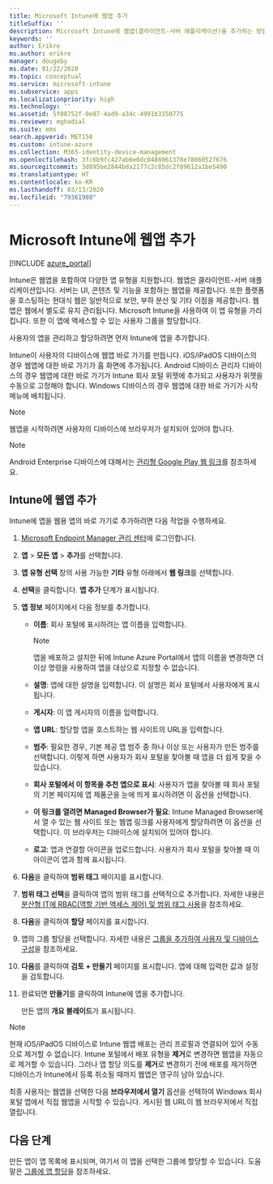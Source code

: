 ```yaml
---
title: Microsoft Intune에 웹앱 추가
titleSuffix: ''
description: Microsoft Intune에 웹앱(클라이언트-서버 애플리케이션)을 추가하는 방법을 알아봅니다.
keywords: ''
author: Erikre
ms.author: erikre
manager: dougeby
ms.date: 01/22/2020
ms.topic: conceptual
ms.service: microsoft-intune
ms.subservice: apps
ms.localizationpriority: high
ms.technology: ''
ms.assetid: 5f08752f-0e87-4ad9-a34c-4991b3150775
ms.reviewer: mghadial
ms.suite: ems
search.appverid: MET150
ms.custom: intune-azure
ms.collection: M365-identity-device-management
ms.openlocfilehash: 3fc6b9fc427ab6e0dc0488061378e78060527676
ms.sourcegitcommit: 3d895be2844bda2177c2c85dc2f09612a1be5490
ms.translationtype: HT
ms.contentlocale: ko-KR
ms.lasthandoff: 03/13/2020
ms.locfileid: "79361980"
---
```

# <a name="add-web-apps-to-microsoft-intune"></a>Microsoft Intune에 웹앱 추가

[!INCLUDE [azure_portal](../includes/azure_portal.md)]

Intune은 웹앱을 포함하여 다양한 앱 유형을 지원합니다. 웹앱은 클라이언트-서버 애플리케이션입니다. 서버는 UI, 콘텐츠 및 기능을 포함하는 웹앱을 제공합니다. 또한 플랫폼을 호스팅하는 현대식 웹은 일반적으로 보안, 부하 분산 및 기타 이점을 제공합니다. 웹앱은 웹에서 별도로 유지 관리됩니다. Microsoft Intune을 사용하여 이 앱 유형을 가리킵니다. 또한 이 앱에 액세스할 수 있는 사용자 그룹을 할당합니다. 

사용자의 앱을 관리하고 할당하려면 먼저 Intune에 앱을 추가합니다. 

Intune이 사용자의 디바이스에 웹앱 바로 가기를 만듭니다. iOS/iPadOS 디바이스의 경우 웹앱에 대한 바로 가기가 홈 화면에 추가됩니다. Android 디바이스 관리자 디바이스의 경우 웹앱에 대한 바로 가기가 Intune 회사 포털 위젯에 추가되고 사용자가 위젯을 수동으로 고정해야 합니다. Windows 디바이스의 경우 웹앱에 대한 바로 가기가 시작 메뉴에 배치됩니다.

> [!Note]
> 웹앱을 시작하려면 사용자의 디바이스에 브라우저가 설치되어 있어야 합니다. 

> [!Note]
> Android Enterprise 디바이스에 대해서는 [관리형 Google Play 웹 링크](apps-add-android-for-work.md#managed-google-play-web-links)를 참조하세요.

## <a name="add-a-web-app-to-intune"></a>Intune에 웹앱 추가
Intune에 앱을 웹용 앱의 바로 가기로 추가하려면 다음 작업을 수행하세요.

1. [Microsoft Endpoint Manager 관리 센터](https://go.microsoft.com/fwlink/?linkid=2109431)에 로그인합니다.
2. **앱** > **모든 앱** > **추가**를 선택합니다.
3. **앱 유형 선택** 창의 사용 가능한 **기타** 유형 아래에서 **웹 링크**를 선택합니다.
4. **선택**을 클릭합니다. **앱 추가** 단계가 표시됩니다.
5. **앱 정보** 페이지에서 다음 정보를 추가합니다.
    - **이름**:  회사 포털에 표시하려는 앱 이름을 입력합니다. 

        > [!NOTE]
        > 앱을 배포하고 설치한 뒤에 Intune Azure Portal에서 앱의 이름을 변경하면 더 이상 명령을 사용하여 앱을 대상으로 지정할 수 없습니다.

    - **설명**: 앱에 대한 설명을 입력합니다. 이 설명은 회사 포털에서 사용자에게 표시됩니다.
    - **게시자**: 이 앱 게시자의 이름을 입력합니다.
    - **앱 URL**: 할당할 앱을 호스트하는 웹 사이트의 URL을 입력합니다.
    - **범주**: 필요한 경우, 기본 제공 앱 범주 중 하나 이상 또는 사용자가 만든 범주를 선택합니다. 이렇게 하면 사용자가 회사 포털을 찾아볼 때 앱을 더 쉽게 찾을 수 있습니다.
    - **회사 포털에서 이 항목을 추천 앱으로 표시**: 사용자가 앱을 찾아볼 때 회사 포털의 기본 페이지에 앱 제품군을 눈에 띄게 표시하려면 이 옵션을 선택합니다.
    - **이 링크를 열려면 Managed Browser가 필요**: Intune Managed Browser에서 열 수 있는 웹 사이트 또는 웹앱 링크를 사용자에게 할당하려면 이 옵션을 선택합니다. 이 브라우저는 디바이스에 설치되어 있어야 합니다.
    - **로고**: 앱과 연결할 아이콘을 업로드합니다. 사용자가 회사 포털을 찾아볼 때 이 아이콘이 앱과 함께 표시됩니다.
6. **다음**을 클릭하여 **범위 태그** 페이지를 표시합니다.
7. **범위 태그 선택**을 클릭하여 앱의 범위 태그를 선택적으로 추가합니다. 자세한 내용은 [분산형 IT에 RBAC(역할 기반 액세스 제어) 및 범위 태그 사용](../fundamentals/scope-tags.md)을 참조하세요.
8. **다음**을 클릭하여 **할당** 페이지를 표시합니다.
9. 앱의 그룹 할당을 선택합니다. 자세한 내용은 [그룹을 추가하여 사용자 및 디바이스 구성](../fundamentals/groups-add.md)을 참조하세요. 
10. **다음**를 클릭하여 **검토 + 만들기** 페이지를 표시합니다. 앱에 대해 입력한 값과 설정을 검토합니다.
11. 완료되면 **만들기**를 클릭하여 Intune에 앱을 추가합니다.

    만든 앱의 **개요 블레이드**가 표시됩니다.

> [!Note]
> 현재 iOS/iPadOS 디바이스로 Intune 웹앱 배포는 관리 프로필과 연결되어 있어 수동으로 제거할 수 없습니다. Intune 포털에서 배포 유형을 **제거**로 변경하면 웹앱을 자동으로 제거할 수 있습니다. 그러나 앱 할당 의도를 **제거**로 변경하기 전에 배포를 제거하면 디바이스가 Intune에서 등록 취소될 때까지 웹앱은 영구히 남아 있습니다.

최종 사용자는 웹앱을 선택한 다음 **브라우저에서 열기** 옵션을 선택하여 Windows 회사 포털 앱에서 직접 웹앱을 시작할 수 있습니다. 게시된 웹 URL이 웹 브라우저에서 직접 열립니다. 

## <a name="next-steps"></a>다음 단계

만든 앱이 앱 목록에 표시되며, 여기서 이 앱을 선택한 그룹에 할당할 수 있습니다. 도움말은 [그룹에 앱 할당](apps-deploy.md)을 참조하세요. 
